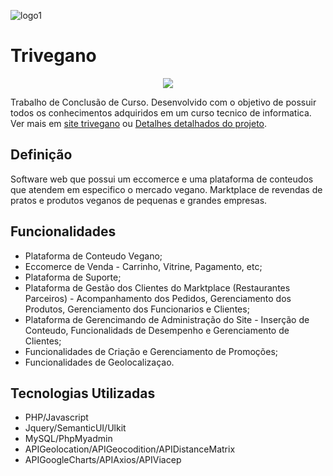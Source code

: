 
![logo1](https://user-images.githubusercontent.com/82421542/195415113-352ce31c-223b-424c-9208-23f1fa63f911.png)

# Trivegano


<p align="center">
   <img src="http://img.shields.io/static/v1?label=STATUS&message=EM%20DESENVOLVIMENTO&color=RED&style=for-the-badge" #vitrinedev/>
</p>

<h> <h>

Trabalho de Conclusão de Curso.
Desenvolvido com o objetivo de possuir todos os conhecimentos adquiridos em um curso tecnico de informatica. Ver mais em [site trivegano](https://trivegano.rf.gd) ou [Detalhes detalhados do projeto](https://drive.google.com/file/d/1JNAOHTs2U__Ex6btt2pcNiTH7cclL10B/view?usp=sharing).

## Definição

  Software web que possui um eccomerce e uma plataforma de conteudos que atendem em especifico o mercado vegano. Marktplace de revendas de pratos e produtos veganos de pequenas e grandes empresas.

## Funcionalidades

- Plataforma de Conteudo Vegano;
- Eccomerce de Venda - Carrinho, Vitrine, Pagamento, etc;
- Plataforma de Suporte;
- Plataforma de Gestão dos Clientes do Marktplace (Restaurantes Parceiros) - Acompanhamento dos Pedidos, Gerenciamento dos Produtos, Gerenciamento dos Funcionarios e Clientes;
- Plataforma de Gerencimando de Administração do Site - Inserção de Conteudo, Funcionalidads de Desempenho e Gerenciamento de Clientes;
- Funcionalidades de Criação e Gerenciamento de Promoções;
- Funcionalidades de Geolocalizaçao.

## Tecnologias Utilizadas
- PHP/Javascript
- Jquery/SemanticUI/Ulkit
- MySQL/PhpMyadmin
- APIGeolocation/APIGeocodition/APIDistanceMatrix
- APIGoogleCharts/APIAxios/APIViacep
